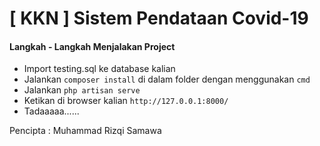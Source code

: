 # [ KKN ] Sistem Pendataan Covid-19

#### Langkah - Langkah Menjalakan Project

* Import testing.sql ke database kalian
* Jalankan `composer install` di dalam folder dengan menggunakan `cmd`
* Jalankan `php artisan serve`
* Ketikan di browser kalian `http://127.0.0.1:8000/`
* Tadaaaaa......

Pencipta : Muhammad Rizqi Samawa
